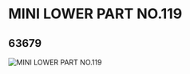 # MINI LOWER PART NO.119
## 63679
![MINI LOWER PART NO.119](https://lc-www-live-s.legocdn.com/media/bricks/5/2/4529689.jpg)